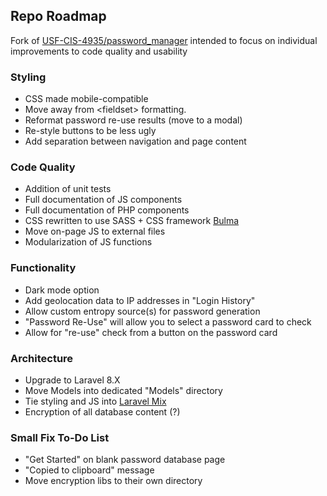 ## Repo Roadmap

Fork of [USF-CIS-4935/password_manager](https://github.com/USF-CIS-4935/password_manager) intended to focus on individual improvements to code quality and usability

### Styling
- CSS made mobile-compatible
- Move away from \<fieldset\> formatting.
- Reformat password re-use results (move to a modal)
- Re-style buttons to be less ugly
- Add separation between navigation and page content

### Code Quality
- Addition of unit tests
- Full documentation of JS components
- Full documentation of PHP components
- CSS rewritten to use SASS + CSS framework [Bulma](https://bulma.io/)
- Move on-page JS to external files
- Modularization of JS functions

### Functionality
- Dark mode option
- Add geolocation data to IP addresses in "Login History"
- Allow custom entropy source(s) for password generation
- "Password Re-Use" will allow you to select a password card to check
- Allow for "re-use" check from a button on the password card

### Architecture
- Upgrade to Laravel 8.X
- Move Models into dedicated "Models" directory
- Tie styling and JS into [Laravel Mix](https://laravel.com/docs/7.x/mix)
- Encryption of all database content (?)

### Small Fix To-Do List
- "Get Started" on blank password database page
- "Copied to clipboard" message
- Move encryption libs to their own directory

